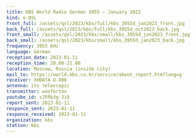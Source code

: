 ```yaml
---
title: KBS World Radio German 3955 — January 2023
kind: e-QSL
front_full: /assets/qsl/2023/kbs/full/kbs_3955d_jan2023_front.jpg
back_full: /assets/qsl/2023/kbs/full/kbs_3955d_oct2023_back.jpg
front_small: /assets/qsl/2023/kbs/small/kbs_3955d_jan2023_front.jpg
back_small: /assets/qsl/2023/kbs/small/kbs_3955d_jan2023_back.jpg
frequency: 3955 kHz
language: German
reception_date: 2023-01-11
reception_time: 20.00-21.00
location: Moscow, Russia (inside city)
mail_to: https://world.kbs.co.kr/service/about_report.htm?lang=g
receiver: XHDATA D-808
antenna: its telescopic
transmitter: wooferton
youtube_id: sJFRb3g-Ji8
report_sent: 2023-01-11
responce_sent: 2023-01-11
responce_received: 2023-01-11
organization: kbs
station: kbs
---
```

